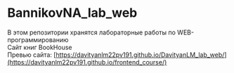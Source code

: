 # BannikovNA_lab_web
В этом репозитории хранятся лабораторные работы по WEB-программированию<br>
Сайт книг BookHouse <br>
Превью сайта: [https://davityanlm22pv191.github.io/DavityanLM_lab_web/](https://davityanlm22pv191.github.io/frontend_course/)


